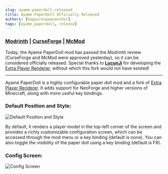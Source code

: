 ```yaml
---
slug: ayame-paperdoll-released
title: Ayame PaperDoll Officially Released
authors: [happyrespawnanchor]
tags: [ayame_paperdoll, release]
---
```

### [Modrinth](https://modrinth.com/mod/ayame-paperdoll) | [CurseForge](https://www.curseforge.com/minecraft/mc-mods/ayame-paperdoll) | [McMod](https://www.mcmod.cn/class/17015.html)
Today, the Ayame PaperDoll mod has passed the Modrinth review (CurseForge and McMod were approved yesterday), so it can be considered officially released. Special thanks to **[LucunJi](https://github.com/LucunJi)** for developing the [Extra Player Renderer](https://modrinth.com/mod/ayame-paperdoll), without which this fork would not have existed!
<!-- truncate -->
---

Ayame PaperDoll is a highly configurable paper doll mod and a fork of [Extra Player Renderer](https://modrinth.com/mod/extraplayerrenderer). It adds support for NeoForge and higher versions of Minecraft, along with more useful key bindings.

### Default Position and Style:
![Default Position and Style](https://cdn.modrinth.com/data/cached_images/645bade5e9a52fa93b0c148d3bc2a46b9372fbfa.png)

By default, it renders a player model in the top-left corner of the screen and provides a richly customizable configuration screen, which can be accessed through the mod menu or a key binding (default is none). You can also toggle the visibility of the paper doll using a key binding (default is F8).

### Config Screen:
![Config Screen](https://cdn.modrinth.com/data/cached_images/4da8ff97ea5541c87d65afac533059fb043a26fc.jpeg)